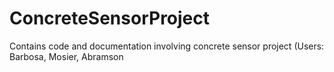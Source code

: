 # ConcreteSensorProject
Contains code and documentation involving concrete sensor project (Users: Barbosa, Mosier, Abramson
